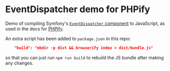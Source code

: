 EventDispatcher demo for PHPify
===============================

Demo of compiling Symfony's [`EventDispatcher` component](http://symfony.com/doc/current/components/event_dispatcher.html) to JavaScript, as used in the docs for [PHPify](https://github.com/uniter/phpify).

An extra script has been added to `package.json` in this repo:

```json
    "build": "mkdir -p dist && browserify index > dist/bundle.js"
```

so that you can just run `npm run build` to rebuild the JS bundle after making any changes.
